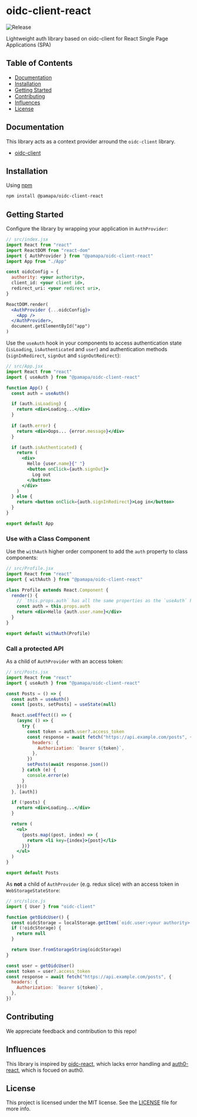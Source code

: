 # oidc-client-react

![Release](https://github.com/pamapa/oidc-client-react/workflows/Release/badge.svg)


Lightweight auth library based on oidc-client for React Single Page Applications (SPA) 


## Table of Contents
- [Documentation](#documentation)
- [Installation](#installation)
- [Getting Started](#getting-started)
- [Contributing](#contributing)
- [Influences](#influences)
- [License](#license)


## Documentation
This library acts as a context provider arround the `oidc-client` library.
- [oidc-client](https://github.com/IdentityModel/oidc-client-js/wiki)


## Installation

Using [npm](https://npmjs.org/)

```bash
npm install @pamapa/oidc-client-react
```


## Getting Started

Configure the library by wrapping your application in `AuthProvider`:

```jsx
// src/index.jsx
import React from "react"
import ReactDOM from "react-dom"
import { AuthProvider } from "@pamapa/oidc-client-react"
import App from "./App"

const oidcConfig = {
  authority: <your authority>,
  client_id: <your client id>,
  redirect_uri: <your redirect uri>,
}

ReactDOM.render(
  <AuthProvider {...oidcConfig}>
    <App />
  </AuthProvider>,
  document.getElementById("app")
)
```

Use the `useAuth` hook in your components to access authentication state (`isLoading`, `isAuthenticated` and `user`) and authentication methods (`signInRedirect`, `signOut` and `signOutRedirect`):

```jsx
// src/App.jsx
import React from "react"
import { useAuth } from "@pamapa/oidc-client-react"

function App() {
  const auth = useAuth()

  if (auth.isLoading) {
    return <div>Loading...</div>
  }
  
  if (auth.error) {
    return <div>Oops... {error.message}</div>
  }

  if (auth.isAuthenticated) {
    return (
      <div>
        Hello {user.name}{" "}
        <button onClick={auth.signOut}>
          Log out
        </button>
      </div>
    )
  } else {
    return <button onClick={auth.signInRedirect}>Log in</button>
  }
}

export default App
```


### Use with a Class Component

Use the `withAuth` higher order component to add the `auth` property to class components:

```jsx
// src/Profile.jsx
import React from "react"
import { withAuth } from "@pamapa/oidc-client-react"

class Profile extends React.Component {
  render() {
    // `this.props.auth` has all the same properties as the `useAuth` hook
    const auth = this.props.auth
    return <div>Hello {auth.user.name}</div>
  }
}

export default withAuth(Profile)
```


### Call a protected API

As a child of `AuthProvider` with an access token:

```jsx
// src/Posts.jsx
import React from "react"
import { useAuth } from "@pamapa/oidc-client-react"

const Posts = () => {
  const auth = useAuth()
  const [posts, setPosts] = useState(null)

  React.useEffect(() => {
    (async () => {
      try {
        const token = auth.user?.access_token
        const response = await fetch("https://api.example.com/posts", {
          headers: {
            Authorization: `Bearer ${token}`,
          },
        })
        setPosts(await response.json())
      } catch (e) {
        console.error(e)
      }
    })()
  }, [auth])

  if (!posts) {
    return <div>Loading...</div>
  }

  return (
    <ul>
      {posts.map((post, index) => {
        return <li key={index}>{post}</li>
      })}
    </ul>
  )
}

export default Posts
```

As **not** a child of `AuthProvider` (e.g. redux slice) with an access token in `WebStorageStateStore`:
```jsx
// src/slice.js
import { User } from "oidc-client"

function getOidcUser() {
  const oidcStorage = localStorage.getItem(`oidc.user:<your authority>:<your client id>`)
  if (!oidcStorage) {
    return null
  }

  return User.fromStorageString(oidcStorage)
}

const user = getOidcUser()
const token = user?.access_token
const response = await fetch("https://api.example.com/posts", {
  headers: {
    Authorization: `Bearer ${token}`,
  },
})
```


## Contributing
We appreciate feedback and contribution to this repo!


## Influences
This library is inspired by [oidc-react](https://github.com/bjerkio/oidc-react), which lacks error handling and [auth0-react](https://github.com/auth0/auth0-react), which is focued on auth0.


## License
This project is licensed under the MIT license. See the [LICENSE](https://github.com/pamapa/oidc-client-react/blob/main/LICENSE) file for more info.
